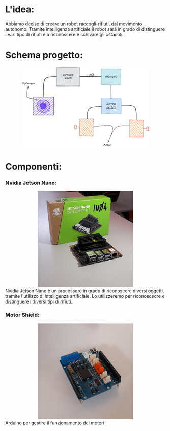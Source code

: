 # L'idea: 

<div> 
    Abbiamo deciso di creare un robot raccogli-rifiuti, dal movimento autonomo.
    Tramite intelligenza  artificiale il robot sarà in grado di distinguere i vari tipo di rifiuti e a riconoscere e schivare gli ostacoli.
</div>

# Schema progetto:

<div align="center">
    <img src="immagini_readme/Schema_hardware.png" width="400">
</div>

# Componenti:

### Nvidia Jetson Nano:
<div align="center">
     <img src="immagini_readme/jetson_nano_scatola.jpg" width="300">
</div>
<div>
    Nvidia Jetson Nano è un processore in grado di riconoscere diversi oggetti, tramite l'utilizzo di intelligenza artificiale.
    Lo utilizzeremo per riconoscecre e distinguere i diversi tipi di rifiuti.
</div>

### Motor Shield:
<div align="center">
  <img src="immagini_readme/motor_shield.jpg" width="300">
</div>
<div>
    Arduino per gestire il funzionamento dei motori       
</div>

 
